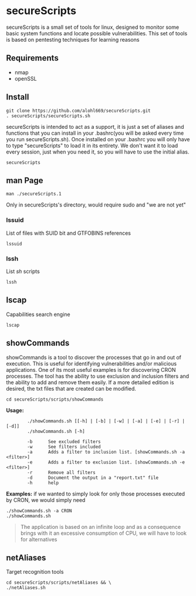 # secureScripts

secureScripts is a small set of tools for linux, designed to monitor some basic system functions and locate possible vulnerabilities. This set of tools is based on pentesting techniques for learning reasons

## Requirements
- nmap
- openSSL

## Install

```
git clone https://github.com/alohl669/secureScripts.git
. secureScripts/secureScripts.sh
```
secureScripts is intended to act as a support, it is just a set of aliases and functions that you can install in your .bashrc(you will be asked every time you run secureScripts.sh). Once installed on your .bashrc you will only have to type "secureScripts" to load it in its entirety. We don't want it to load every session, just when you need it, so you will have to use the initial alias.
```
secureScripts
```

## man Page

```
man ./secureScripts.1
```
Only in secureScripts's directory, would require sudo and "we are not yet"

### lssuid

List of files with SUID bit and GTFOBINS references

```
lssuid
```
### lssh

List *sh* scripts  

```
lssh
```

## lscap

Capabilities search engine

```
lscap
```

## showCommands
showCommands is a tool to discover the processes that go in and out of execution. This is useful for identifying vulnerabilities and/or malicious applications. One of its most useful examples is for discovering CRON processes. The tool has the ability to use exclusion and inclusion filters and the ability to add and remove them easily. If a more detailed edition is desired, the txt files that are created can be modified.

```
cd secureScripts/scripts/showCommands
```


**Usage:**  

```
        ./showCommands.sh [[-h] | [-b] | [-w] | [-a] | [-e] | [-r] | [-d]]
        ./showCommands.sh [-h]

        -b      See excluded filters 
        -w      See filters included 
        -a      Adds a filter to inclusion list. [showCommands.sh -a <filter>]
        -e      Adds a filter to exclusion list. [showCommands.sh -e <filter>]
        -r      Remove all filters
        -d      Document the output in a "report.txt" file
        -h      help  
```  


**Examples:** if we wanted to simply look for only those processes executed by CRON, we would simply need
```
./showCommands.sh -a CRON
./showCommands.sh
```


> The application is based on an infinite loop and as a consequence brings with it an excessive consumption of CPU, we will have to look for alternatives

## netAliases
Target recognition tools
```
cd secureScripts/scripts/netAliases && \
./netAliases.sh
```